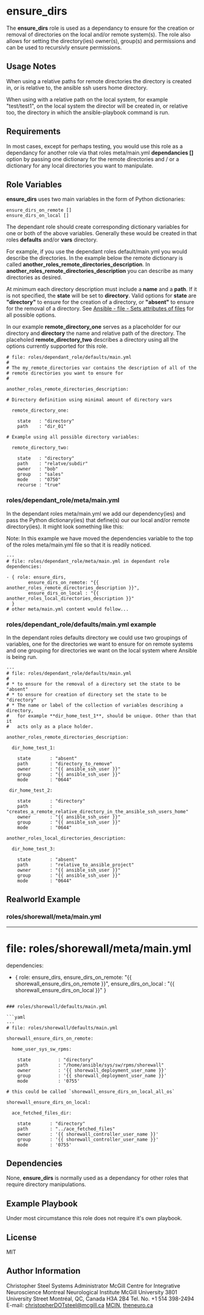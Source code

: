 
ensure_dirs
===========


The **ensure_dirs** role is used as a dependancy to ensure for the creation or removal of directories on the local and/or remote system(s). The role also allows for setting the directory(ies) owner(s), group(s) and permissions and can be used to recursivly ensure permissions.


Usage Notes
-----------

When using a relative paths for remote directories the directory is created in, or is relative to, the ansible ssh users home directory.

When using with a relative path on the local system, for example "test/test1", on the local system the director will be created in, or relative too, the directory in which the ansible-playbook command is run.


Requirements
------------

In most cases, except for perhaps testing, you would use this role as a dependancy for another role via that roles meta/main.yml **dependancies []** option by passing one dictionary for the remote directories and / or a dictionary for any local directories you want to manipulate.


Role Variables
--------------

**ensure_dirs** uses two main variables in the form of Python dictionaries:

    ensure_dirs_on_remote []
    ensure_dirs_on_local []

The dependant role should create corresponding dictionary variables for one or both of the above variables. Generally these would be created in that roles **defaults** and/or **vars** directory.

For example, if you use the dependant roles default/main.yml you would describe the directories. In the example below the remote dictionary is called  **another_roles_remote_directories_description**. In **another_roles_remote_directories_description** you can describe as many directories as desired.

At minimum each directory description must include a **name** and a **path**. If it is not specified, the **state** will be set to **directory**. Valid options for **state** are **"directory"** to ensure for the creation of a directory, or **"absent"** to ensure for the removal of a directory. See [Ansible - file - Sets attributes of files](http://docs.ansible.com/ansible/file_module.html) for all possible options.

In our example **remote_directory_one** serves as a placeholder for our directory and **directory** the name and relative path of the directory. The placeholed **remote_directory_two** describes a directory using all the options currently supported for this role. 

    # file: roles/dependant_role/defaults/main.yml
    #
    # The my_remote_directories var contains the description of all of the
    # remote directories you want to ensure for
    #
    
    another_roles_remote_directories_description:
    
    # Directory definition using minimal amount of directory vars
    
      remote_directory_one:
    
        state   : "directory"
        path    : "dir_01"
    
    # Example using all possible directory variables:
    
      remote_directory_two:
    
        state   : "directory"
        path    : "relatve/subdir"
        owner   : "bob"
        group   : "sales"
        mode    : "0750"
        recurse : "true"

### roles/dependant_role/meta/main.yml

In the dependant roles meta/main.yml we add our dependency(ies) and pass the Python dictionary(ies) that define(s) our our local and/or remote directory(ies). It might look something like this:

Note: In this example we have moved the dependencies variable to the top of the roles meta/main.yml file so that it is readily noticed.

    ---
    # file: roles/dependant_role/meta/main.yml in dependant role
    dependencies:
    
    - { role: ensure_dirs, 
            ensure_dirs_on_remote: "{{ another_roles_remote_directories_description }}",
            ensure_dirs_on_local : "{{ another_roles_local_directories_description }}"
      }
    # other meta/main.yml content would follow...

### roles/dependant_role/defaults/main.yml example

In the dependant roles defaults directory we could use two groupings of variables, one
for the directories we want to ensure for on remote systems and one grouping for
directories we want on the local system where Ansible is being run.

    ---
    # file: roles/dependant_role/defaults/main.yml
    # 
    # * to ensure for the removal of a directory set the state to be "absent"
    # * to ensure for creation of directory set the state to be "directory"
    # * The name or label of the collection of variables describing a directory,
    #   for example **dir_home_test_1**, should be unique. Other than that it
    #   acts only as a place holder.
    
    another_roles_remote_directories_description:
    
      dir_home_test_1:
    
        state       : "absent"
        path        : "directory_to_remove"
        owner       : "{{ ansible_ssh_user }}"
        group       : "{{ ansible_ssh_user }}"
        mode        : "0644"
    
     dir_home_test_2:
    
        state       : "directory"
        path        : "creates_a_remote_relative_directory_in_the_ansible_ssh_users_home"
        owner       : "{{ ansible_ssh_user }}"
        group       : "{{ ansible_ssh_user }}"
        mode        : "0644"
    
    another_roles_local_directories_description:
    
      dir_home_test_3:
    
        state       : "absent"
        path        : "relative_to_ansible_project"
        owner       : "{{ ansible_ssh_user }}"
        group       : "{{ ansible_ssh_user }}"
        mode        : "0644"


Realworld Example
-----------------

### roles/shorewall/meta/main.yml

---
# file: roles/shorewall/meta/main.yml
dependencies:
-   { role: ensure_dirs, 
        ensure_dirs_on_remote: "{{ shorewall_ensure_dirs_on_remote }}",
        ensure_dirs_on_local : "{{ shorewall_ensure_dirs_on_local }}"
    }
```

### roles/shorewall/defaults/main.yml

​```yaml
---
# file: roles/shorewall/defaults/main.yml

shorewall_ensure_dirs_on_remote:

  home_user_sys_sw_rpms:

    state          : "directory"
    path           : "/home/ansible/sys/sw/rpms/shorewall"
    owner          : '{{ shorewall_deployment_user_name }}'
    group          : '{{ shorewall_deployment_user_name }}'
    mode           : '0755'

# this could be called `shorewall_ensure_dirs_on_local_all_os`

shorewall_ensure_dirs_on_local:

  ace_fetched_files_dir:

    state       : "directory"
    path        : "../ace_fetched_files"
    owner       : '{{ shorewall_controller_user_name }}'
    group       : '{{ shorewall_controller_user_name }}'
    mode        : '0755'
```


Dependencies
------------

None, **ensure_dirs** is normally used as a dependancy for other roles that require directory manipulations.


Example Playbook
----------------

Under most circumstance this role does not require it's own playbook.


## License

MIT

## Author Information

Christopher Steel
Systems Administrator
McGill Centre for Integrative Neuroscience
Montreal Neurological Institute
McGill University
3801 University Street
Montréal, QC, Canada H3A 2B4
Tel. No. +1 514 398-2494
E-mail: christopherDOTsteel@mcgill.ca
[MCIN](http://mcin-cnim.ca/), [theneuro.ca](http://theneuro.ca)

